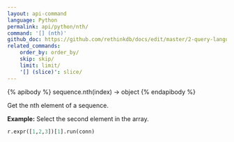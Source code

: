```yaml
---
layout: api-command 
language: Python
permalink: api/python/nth/
command: '[] (nth)'
github_doc: https://github.com/rethinkdb/docs/edit/master/2-query-language/api/python/transformations/nth.md
related_commands:
    order_by: order_by/
    skip: skip/
    limit: limit/
    '[] (slice)': slice/
---
```


{% apibody %}
sequence.nth(index) → object
{% endapibody %}

Get the nth element of a sequence.

__Example:__ Select the second element in the array.

```py
r.expr([1,2,3])[1].run(conn)
```


